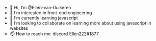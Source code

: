 - 👋 Hi, I’m @Ellen-van-Duikeren
- 👀 I’m interested in front-end engineering
- 🌱 I’m currently learning javascript
- 💞️ I’m looking to collaborate on learning more about using javascript in websites
- 📫 How to reach me: discord Ellen222#1877

<!---
Ellen-van-Duikeren/Ellen-van-Duikeren is a ✨ special ✨ repository because its `README.md` (this file) appears on your GitHub profile.
You can click the Preview link to take a look at your changes.
--->
